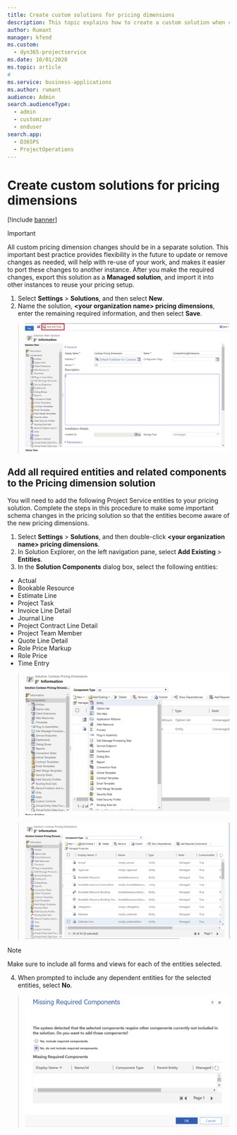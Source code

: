 ```yaml
---
title: Create custom solutions for pricing dimensions
description: This topic explains how to create a custom solution when creating custom pricing dimensions.
author: Rumant
manager: kfend
ms.custom: 
  - dyn365-projectservice
ms.date: 10/01/2020
ms.topic: article
#
ms.service: business-applications
ms.author: rumant
audience: Admin
search.audienceType: 
  - admin
  - customizer
  - enduser
search.app: 
  - D365PS
  - ProjectOperations
---
```


# Create custom solutions for pricing dimensions

[!include [banner](../includes/psa-now-project-operations.md)]

> [!IMPORTANT]
> All custom pricing dimension changes should be in a separate solution. This important best practice provides flexibility in the future to update or remove changes as needed, will help with re-use of your work, and makes it easier to port these changes to another instance. After you make the required changes, export this solution as a **Managed solution**, and import it into other instances to reuse your pricing setup.

1. Select **Settings** > **Solutions**, and then select **New**. 
2. Name the solution, **\<your organization name> pricing dimensions**, enter the remaining required information, and then select **Save**.

> ![Creating a custom solution for pricing dimensions](media/Creation-of-custom-pricing-dimension-solution.PNG)
  
## Add all required entities and related components to the Pricing dimension solution
You will need to add the following Project Service entities to your pricing solution. Complete the steps in this procedure to make some important schema changes in the pricing solution so that the entities become aware of the new pricing dimensions.

1. Select **Settings** > **Solutions**, and then double-click **\<your organization name> pricing dimensions**. 
2. In Solution Explorer, on the left navigation pane, select **Add Existing** > **Entities**.
3. In the **Solution Components** dialog box, select the following entities:

- Actual
- Bookable Resource
- Estimate Line
- Project Task
- Invoice Line Detail
- Journal Line
- Project Contract Line Detail
- Project Team Member
- Quote Line Detail
- Role Price Markup
- Role Price 
- Time Entry 

> ![Add existing entities to the pricing dimensions solution](media/Existing-entities-to-PD-solution.png)

> ![Select solution components](media/Dimension-Components.png)

> [!NOTE]
> Make sure to include all forms and views for each of the entities selected.

4. When prompted to include any dependent entities for the selected entities, select **No**.

> ![Do not include all related components](media/Do-not-include-required.png)


